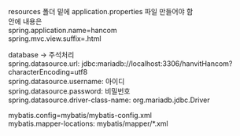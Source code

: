 resources 폴더 밑에 application.properties 파일 만들어야 함  
안에 내용은  
spring.application.name=hancom  
spring.mvc.view.suffix=.html  
  
database -> 주석처리  
spring.datasource.url: jdbc:mariadb://localhost:3306/hanvitHancom?characterEncoding=utf8  
spring.datasource.username: 아이디  
spring.datasource.password: 비밀번호  
spring.datasource.driver-class-name: org.mariadb.jdbc.Driver  
  
mybatis.config=mybatis/mybatis-config.xml  
mybatis.mapper-locations: mybatis/mapper/*.xml  

